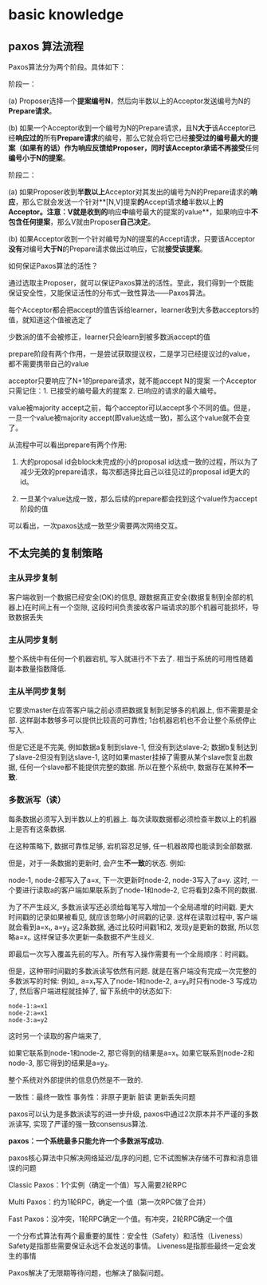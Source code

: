 # basic knowledge
## paxos 算法流程
Paxos算法分为两个阶段。具体如下：

阶段一：

(a) Proposer选择一个**提案编号N**，然后向半数以上的Acceptor发送编号为N的**Prepare请求**。

(b) 如果一个Acceptor收到一个编号为N的Prepare请求，且N**大于**该Acceptor已经**响应过的**所有**Prepare请求**的编号，那么它就会将它已经**接受过的编号最大的提案（如果有的话）**作为响应反馈给Proposer，同时该Acceptor承诺**不再接受**任何**编号小于N的提案**。

阶段二：

(a) 如果Proposer收到**半数以上**Acceptor对其发出的编号为N的Prepare请求的**响应**，那么它就会发送一个针对**[N,V]提案**的**Accept请求**给**半数以上**的Acceptor。注意：V就是收到的**响应**中**编号最大的提案的value**，如果响应中**不包含任何提案**，那么V就由Proposer**自己决定**。

(b) 如果Acceptor收到一个针对编号为N的提案的Accept请求，只要该Acceptor**没有**对编号**大于N**的Prepare请求做出过响应，它就**接受该提案**。

如何保证Paxos算法的活性？

通过选取主Proposer，就可以保证Paxos算法的活性。至此，我们得到一个既能保证安全性，又能保证活性的分布式一致性算法——Paxos算法。

每个Acceptor都会把accept的值告诉给learner，learner收到大多数acceptors的值，就知道这个值被选定了

少数派的值不会被修正，learner只会learn到被多数派accept的值

prepare阶段有两个作用，一是尝试获取提议权，二是学习已经提议过的value，都不需要携带自己的value



acceptor只要响应了N+1的prepare请求，就不能accept N的提案
一个Acceptor只需记住：1. 已接受的编号最大的提案 2. 已响应的请求的最大编号。


value被majority accept之前，每个acceptor可以accept多个不同的值。但是，一旦一个value被majority accept(即value达成一致)，那么这个value就不会变了。

从流程中可以看出prepare有两个作用:

1. 大的proposal id会block未完成的小的proposal id达成一致的过程，所以为了减少无效的prepare请求，每次都选择比自己以往见过的proposal id更大的id。  

2. 一旦某个value达成一致，那么后续的prepare都会找到这个value作为accept阶段的值

可以看出，一次paxos达成一致至少需要两次网络交互。


## 不太完美的复制策略
### 主从异步复制

客户端收到一个数据已经安全(OK)的信息, 跟数据真正安全(数据复制到全部的机器上)在时间上有一个空隙, 这段时间负责接收客户端请求的那个机器可能损坏，导致数据丢失


### 主从同步复制

整个系统中有任何一个机器宕机, 写入就进行不下去了. 相当于系统的可用性随着副本数量指数降低.


### 主从半同步复制

它要求master在应答客户端之前必须把数据复制到足够多的机器上, 但不需要是全部. 这样副本数够多可以提供比较高的可靠性; 1台机器宕机也不会让整个系统停止写入.

但是它还是不完美, 例如数据a复制到slave-1, 但没有到达slave-2; 数据b复制达到了slave-2但没有到达slave-1, 这时如果master挂掉了需要从某个slave恢复出数据, 任何一个slave都不能提供完整的数据. 所以在整个系统中, 数据存在某种**不一致**.


### 多数派写（读）
每条数据必须写入到半数以上的机器上. 每次读取数据都必须检查半数以上的机器上是否有这条数据.

在这种策略下, 数据可靠性足够, 宕机容忍足够, 任一机器故障也能读到全部数据.

但是，对于一条数据的更新时, 会产生**不一致**的状态. 例如:

node-1, node-2都写入了a=x,
下一次更新时node-2, node-3写入了a=y.
这时, 一个要进行读取a的客户端如果联系到了node-1和node-2, 它将看到2条不同的数据.

为了不产生歧义, 多数派读写还必须给每笔写入增加一个全局递增的时间戳. 更大时间戳的记录如果被看见, 就应该忽略小时间戳的记录. 这样在读取过程中, 客户端就会看到a=x₁, a=y₂ 这2条数据, 通过比较时间戳1和2, 发现y是更新的数据, 所以忽略a=x₁. 这样保证多次更新一条数据不产生歧义.

即最后一次写入覆盖先前的写入。所有写入操作需要有一个全局顺序：时间戳。

但是，这种带时间戳的多数派读写依然有问题. 就是在客户端没有完成一次完整的多数派写的时候: 例如,, a=x₁写入了node-1和node-2, a=y₂时只有node-3 写成功了, 然后客户端进程就挂掉了, 留下系统中的状态如下:
```
node-1:a=x1
node-2:a=x1
node-3:a=y2
```

这时另一个读取的客户端来了,

如果它联系到node-1和node-2, 那它得到的结果是a=x₁.
如果它联系到node-2和node-3, 那它得到的结果是a=y₂.

整个系统对外部提供的信息仍然是不一致的.

一致性：最终一致性
事务性：非原子更新  脏读  更新丢失问题

paxos可以认为是多数派读写的进一步升级, paxos中通过2次原本并不严谨的多数派读写, 实现了严谨的强一致consensus算法.

**paxos：一个系统最多只能允许一个多数派写成功.**

paxos核心算法中只解决网络延迟/乱序的问题, 它不试图解决存储不可靠和消息错误的问题

Classic Paxos：1个实例（确定一个值）写入需要2轮RPC

Multi Paxos：约为1轮RPC，确定一个值（第一次RPC做了合并）

Fast Paxos：没冲突，1轮RPC确定一个值。有冲突，2轮RPC确定一个值



一个分布式算法有两个最重要的属性：安全性（Safety）和活性（Liveness）
Safety是指那些需要保证永远不会发送的事情。
Liveness是指那些最终一定会发生的事情

Paxos解决了无限期等待问题，也解决了脑裂问题。